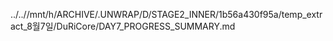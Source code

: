 ../..//mnt/h/ARCHIVE/.UNWRAP/D/STAGE2_INNER/1b56a430f95a/temp_extract_8월7일/DuRiCore/DAY7_PROGRESS_SUMMARY.md